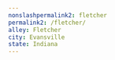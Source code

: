 ```yaml
---
﻿nonslashpermalink2: fletcher
permalink2: /fletcher/
alley: Fletcher
city: Evansville
state: Indiana
---
```

